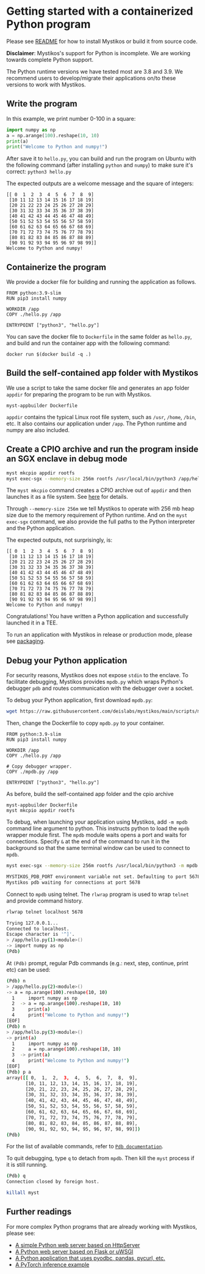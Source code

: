 # Getting started with a containerized Python program

Please see [README](../README.md) for how to install Mystikos or build
it from source code.

**Disclaimer**: Mystikos's support for Python is incomplete.
We are working towards complete Python support.

The Python runtime versions we have tested most are 3.8 and 3.9. We recommend
users to develop/migrate their applications on/to these versions to work
with Mystikos.

## Write the program

In this example, we print number 0-100 in a square:

```python
import numpy as np
a = np.arange(100).reshape(10, 10)
print(a)
print("Welcome to Python and numpy!")
```

After save it to `hello.py`, you can build and run the program on Ubuntu
with the following command (after installing `python` and `numpy`) to make
sure it's correct: `python3 hello.py`

The expected outputs are a welcome message and the square of integers:

```
[[ 0  1  2  3  4  5  6  7  8  9]
 [10 11 12 13 14 15 16 17 18 19]
 [20 21 22 23 24 25 26 27 28 29]
 [30 31 32 33 34 35 36 37 38 39]
 [40 41 42 43 44 45 46 47 48 49]
 [50 51 52 53 54 55 56 57 58 59]
 [60 61 62 63 64 65 66 67 68 69]
 [70 71 72 73 74 75 76 77 78 79]
 [80 81 82 83 84 85 86 87 88 89]
 [90 91 92 93 94 95 96 97 98 99]]
Welcome to Python and numpy!
```

## Containerize the program

We provide a docker file for building and running the application as follows.

```docker
FROM python:3.9-slim
RUN pip3 install numpy

WORKDIR /app
COPY ./hello.py /app

ENTRYPOINT ["python3", "hello.py"]
```

You can save the docker file to `Dockerfile` in the same folder as `hello.py`, and build
and run the container app with the following command:

`docker run $(docker build -q .)`

## Build the self-contained app folder with Mystikos

We use a script to take the same docker file and generates an
app folder `appdir` for preparing the program to be run with Mystikos.

```
myst-appbuilder Dockerfile
```
`appdir` contains the typical Linux root file system, such as `/usr`,
`/home`, `/bin`, etc. It also contains our application under `/app`.
The Python runtime and numpy are also included.

## Create a CPIO archive and run the program inside an SGX enclave in debug mode

```bash
myst mkcpio appdir rootfs
myst exec-sgx --memory-size 256m rootfs /usr/local/bin/python3 /app/hello.py
```

The `myst mkcpio` command creates a CPIO archive out of `appdir` and then launches
it as a file system. See [here](./user-getting-started-c.md#create-a-cpio-archive)
for details.

Through `--memory-size 256m` we tell Mystikos to operate with 256 mb heap size due
to the memory requirement of Python runtime. And on the `myst exec-sgx` command,
we also provide the full paths to the Python interpreter and the Python
application.

The expected outputs, not surprisingly, is:
```
[[ 0  1  2  3  4  5  6  7  8  9]
 [10 11 12 13 14 15 16 17 18 19]
 [20 21 22 23 24 25 26 27 28 29]
 [30 31 32 33 34 35 36 37 38 39]
 [40 41 42 43 44 45 46 47 48 49]
 [50 51 52 53 54 55 56 57 58 59]
 [60 61 62 63 64 65 66 67 68 69]
 [70 71 72 73 74 75 76 77 78 79]
 [80 81 82 83 84 85 86 87 88 89]
 [90 91 92 93 94 95 96 97 98 99]]
Welcome to Python and numpy!
```

Congratulations! You have written a Python application and
successfully launched it in a TEE.

To run an application with Mystikos in release or production mode, please see
[packaging](./sign-package.md).

## Debug your Python application

For security reasons, Mystikos does not expose `stdin` to the enclave. To facilitate debugging,
Mystikos provides `mpdb.py` which wraps Python's debugger `pdb` and routes communication
with the debugger over a socket.

To debug your Python application, first download `mpdb.py`:
``` bash
wget https://raw.githubusercontent.com/deislabs/mystikos/main/scripts/mpdb.py
```

Then, change the Dockerfile to copy `mpdb.py` to your container.
```docker
FROM python:3.9-slim
RUN pip3 install numpy

WORKDIR /app
COPY ./hello.py /app

# Copy debugger wrapper.
COPY ./mpdb.py /app

ENTRYPOINT ["python3", "hello.py"]
```

As before, build the self-contained app folder and the cpio archive
```
myst-appbuilder Dockerfile
myst mkcpio appdir rootfs
```

To debug, when launching your application using Mystikos, add `-m mpdb` command line argument to python.
This instructs python to load the `mpdb` wrapper module first. The `mpdb` module waits opens a port
and waits for connections. Specify `&` at the end of the command to run it in the background so that the
same terminal window can be used to connect to `mpdb`.
```bash
myst exec-sgx --memory-size 256m rootfs /usr/local/bin/python3 -m mpdb /app/hello.py &

MYSTIKOS_PDB_PORT environment variable not set. Defaulting to port 5678
Mystikos pdb waiting for connections at port 5678
```

Connect to `mpdb` using telnet. The `rlwrap` program is used to wrap `telnet` and provide command history.
```bash
rlwrap telnet localhost 5678

Trying 127.0.0.1...
Connected to localhost.
Escape character is '^]'.
> /app/hello.py(1)<module>()
-> import numpy as np
(Pdb)
```

At `(Pdb)` prompt, regular Pdb commands (e.g.: next, step, continue, print etc) can be used:
```bash
(Pdb) n
> /app/hello.py(2)<module>()
-> a = np.arange(100).reshape(10, 10)
  1  	import numpy as np
  2  ->	a = np.arange(100).reshape(10, 10)
  3  	print(a)
  4  	print("Welcome to Python and numpy!")
[EOF]
(Pdb) n
> /app/hello.py(3)<module>()
-> print(a)
  1  	import numpy as np
  2  	a = np.arange(100).reshape(10, 10)
  3  ->	print(a)
  4  	print("Welcome to Python and numpy!")
[EOF]
(Pdb) p a
array([[ 0,  1,  2,  3,  4,  5,  6,  7,  8,  9],
       [10, 11, 12, 13, 14, 15, 16, 17, 18, 19],
       [20, 21, 22, 23, 24, 25, 26, 27, 28, 29],
       [30, 31, 32, 33, 34, 35, 36, 37, 38, 39],
       [40, 41, 42, 43, 44, 45, 46, 47, 48, 49],
       [50, 51, 52, 53, 54, 55, 56, 57, 58, 59],
       [60, 61, 62, 63, 64, 65, 66, 67, 68, 69],
       [70, 71, 72, 73, 74, 75, 76, 77, 78, 79],
       [80, 81, 82, 83, 84, 85, 86, 87, 88, 89],
       [90, 91, 92, 93, 94, 95, 96, 97, 98, 99]])
(Pdb)
```

For the list of available commands, refer to [`Pdb documentation`](https://docs.python.org/3/library/pdb.html#debugger-commands).

To quit debugging, type `q` to detach from `mpdb`. Then kill the `myst` process if it is still running.
```bash
(Pdb) q
Connection closed by foreign host.

killall myst
```


## Further readings

For more complex Python programs that are already working with Mystikos, please see:

* [A simple Python web server based on HttpServer](https://github.com/deislabs/mystikos/tree/main/solutions/python_webserver)
* [A Python web server based on Flask or uWSGI](https://github.com/deislabs/mystikos/tree/main/solutions/python_web_frameworks)
* [A Python application that uses pyodbc, pandas, pycurl, etc.](https://github.com/deislabs/mystikos/tree/main/solutions/python_app)
* [A PyTorch inference example](https://github.com/deislabs/mystikos/tree/main/samples/pytorch)
